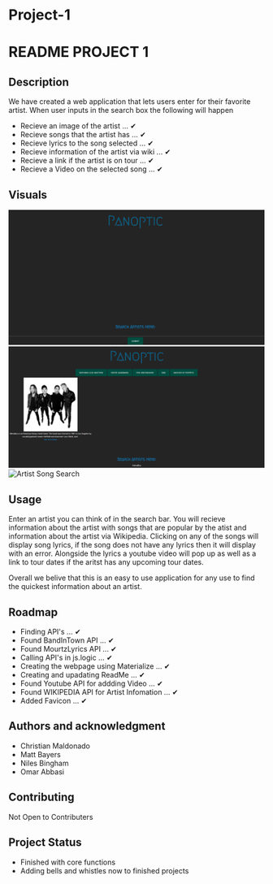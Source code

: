 # Project-1

<!-- Name
Choose a self-explaining name for your project. -->
# README PROJECT 1

## Description
We have created a web application that lets users enter for their favorite artist. When user inputs in the search box the following will happen

* Recieve an image of the artist                ... ✔
* Recieve songs that the artist has             ... ✔
* Recieve lyrics to the song selected           ... ✔
* Recieve information of the artist via wiki    ... ✔
* Recieve a link if the artist is on tour       ... ✔
* Recieve a Video on the selected song          ... ✔


## Visuals
![Main boot screen](assets/images/panopticMain.png)
![Artist Search](assets/images/panopticMetallica.png)
![Artist Song Search](assets/images/panopticMetallicaSearch.png)

## Usage
Enter an artist you can think of in the search bar. You will recieve information about the artist with songs that are popular by the atist and information about the artist via Wikipedia. Clicking on any of the songs will display song lyrics, if the song does not have any lyrics then it will display with an error. Alongside the lyrics a youtube video will pop up as well as a link to tour dates if the aritst has any upcoming tour dates. 

Overall we belive that this is an easy to use application for any use to find the quickest information about an artist.


## Roadmap
* Finding API's                             ... ✔
* Found BandInTown API                      ... ✔
* Found MourtzLyrics API                    ... ✔
* Calling API's in js.logic                 ... ✔
* Creating the webpage using Materialize    ... ✔
* Creating and upadating ReadMe             ... ✔
* Found Youtube API for addding Video       ... ✔
* Found WIKIPEDIA API for Artist Infomation ... ✔
* Added Favicon                             ... ✔

## Authors and acknowledgment
* Christian Maldonado
* Matt Bayers
* Niles Bingham
* Omar Abbasi

## Contributing
Not Open to Contributers

## Project Status
* Finished with core functions
* Adding bells and whistles now to finished projects